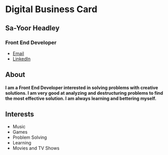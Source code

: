 # Digital Business Card

## Sa-Yoor Headley
### Front End Developer

* [Email](mailto:sai.h152015@gmail.com)
* [LinkedIn](https://www.linkedin.com/in/sa-yoor-headley/)

## About
#### I am a Front End Developer interested in solving problems with creative solutions. I am very good at analyzing and destructuring problems to find the most effective solution. I am always learning and bettering myself.
## Interests
* Music
* Games
* Problem Solving
* Learning
* Movies and TV Shows
